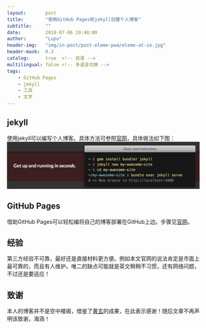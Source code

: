 ```yaml
---
layout:       post
title:        "使用GitHub Pages和jekyll创建个人博客"
subtitle:     ""
date:         2018-07-06 19:48:00
author:       "Lupu"
header-img:   "img/in-post/post-eleme-pwa/eleme-at-io.jpg"
header-mask:  0.3
catalog:      true	<!-- 目录 -->
multilingual: false	<!-- 多语言切换 -->
tags:
    - GitHub Pages
    - jekyll
    - 工具
    - 文字
---
```

## jekyll
使用jekyll可以编写个人博客。具体方法可参照[官网](https://jekyllrb.com)，具体做法如下图：
![](/img/in-post/2018-07-06-GitHub-Pages-jekyll-blog/jekyll.png)
## GitHub Pages
借助GitHub Pages可以轻松编将自己的博客部署在GitHub上边。步骤见[官网](https://pages.github.com)。
## 经验
第三方经验不可靠，最好还是直接材料更方便。例如本文官网的说法肯定是市面上最可靠的，而且有人维护。唯二的缺点可能就是英文稍稍不习惯，还有网络问题，不过还是要适应！
## 致谢
本人的博客并不是空中楼阁，借鉴了[黄玄](https://huangxuan.me)的成果，在此表示感谢！随后文章不再声明该致谢，海涵！







